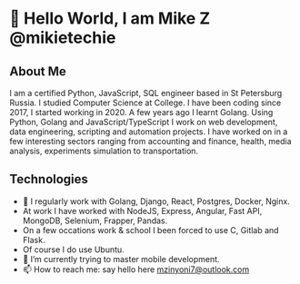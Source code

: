 # 👋 Hello World, I am Mike Z @mikietechie

## About Me

I am a certified Python, JavaScript, SQL engineer based in St Petersburg Russia. I studied Computer Science at College. I have been coding since 2017, I started working in 2020. A few years ago I learnt Golang. Using Python, Golang and JavaScript/TypeScript I work on web development, data engineering, scripting and automation projects. I have worked on in a few interesting sectors ranging from accounting and finance, health, media analysis, experiments simulation to transportation.

## Technologies

- 👀 I regularly work with Golang, Django, React, Postgres, Docker, Nginx.
- At work I have worked with NodeJS, Express, Angular, Fast API, MongoDB, Selenium, Frapper, Pandas.
- On a few occations work & school I been forced to use C, Gitlab and Flask.
- Of course I do use Ubuntu.
- 🌱 I’m currently trying to master mobile development.
- 📫 How to reach me: say hello here mzinyoni7@outlook.com
